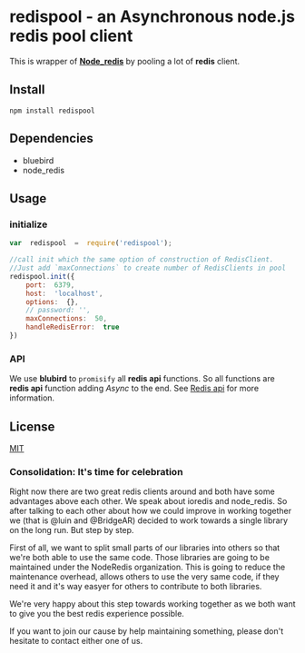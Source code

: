 ﻿

redispool - an Asynchronous node.js redis pool client
===========================

This is wrapper of __[Node_redis](https://github.com/NodeRedis/node_redis)__  by pooling a lot of  __redis__ client.

## Install
    
    npm install redispool

## Dependencies
    
 - bluebird
 - node_redis


## Usage 


### initialize

```js
var  redispool  =  require('redispool');

//call init which the same option of construction of RedisClient. 
//Just add `maxConnections` to create number of RedisClients in pool
redispool.init({
	port:  6379,
	host:  'localhost',
	options:  {},
	// password: '',
	maxConnections:  50, 
	handleRedisError:  true
})
```
### API

We use __blubird__ to  `promisify` all __redis api__ functions. So all functions are **redis api** function adding *Async* to the end. See [Redis api](https://github.com/NodeRedis/node_redis#api) for more information.

## License

[MIT](LICENSE)

### Consolidation: It's time for celebration

Right now there are two great redis clients around and both have some advantages
above each other. We speak about ioredis and node_redis. So after talking to
each other about how we could improve in working together we (that is @luin and
@BridgeAR) decided to work towards a single library on the long run. But step by
step.

First of all, we want to split small parts of our libraries into others so that
we're both able to use the same code. Those libraries are going to be maintained
under the NodeRedis organization. This is going to reduce the maintenance
overhead, allows others to use the very same code, if they need it and it's way
easyer for others to contribute to both libraries.

We're very happy about this step towards working together as we both want to
give you the best redis experience possible.

If you want to join our cause by help maintaining something, please don't
hesitate to contact either one of us.
